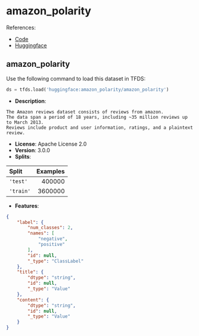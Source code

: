 # amazon_polarity

References:

*   [Code](https://huggingface.co/datasets/amazon_polarity/tree/main)
*   [Huggingface](https://huggingface.co/datasets/amazon_polarity)


## amazon_polarity


Use the following command to load this dataset in TFDS:

```python
ds = tfds.load('huggingface:amazon_polarity/amazon_polarity')
```

*   **Description**:

```
The Amazon reviews dataset consists of reviews from amazon.
The data span a period of 18 years, including ~35 million reviews up to March 2013.
Reviews include product and user information, ratings, and a plaintext review.
```

*   **License**: Apache License 2.0
*   **Version**: 3.0.0
*   **Splits**:

Split  | Examples
:----- | -------:
`'test'` | 400000
`'train'` | 3600000

*   **Features**:

```json
{
    "label": {
        "num_classes": 2,
        "names": [
            "negative",
            "positive"
        ],
        "id": null,
        "_type": "ClassLabel"
    },
    "title": {
        "dtype": "string",
        "id": null,
        "_type": "Value"
    },
    "content": {
        "dtype": "string",
        "id": null,
        "_type": "Value"
    }
}
```


